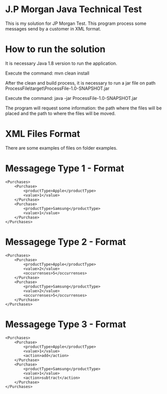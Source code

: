 # J.P Morgan Java Technical Test

This is my solution for JP Morgan Test. This program process some messages send by a customer in XML format.

# How to run the solution

It is necessary Java 1.8 version to run the application.

Execute the command: mvn clean install

After the clean and build process, it is necessary to run a jar file on path ProcessFile\target\ProcessFile-1.0-SNAPSHOT.jar

Execute the command: java -jar ProcessFile-1.0-SNAPSHOT.jar

The program will request some information: the path where the files will be placed and the path to where the files will be moved.

# XML Files Format

There are some examples of files on folder examples.

# Messagege Type 1 - Format

```xml<?xml version="1.0"?>
<Purchases>
	<Purchase>
		<productType>Apple</productType>
		<value>1</value>
	</Purchase>
	<Purchase>
		<productType>Samsung</productType>
		<value>1</value>
	</Purchase>
</Purchases>
```

# Messagege Type 2 - Format

```xml<?xml version="1.0"?>
<Purchases>
	<Purchase>
		<productType>Apple</productType>
		<value>2</value>
		<occurrenses>5</occurrenses>
	</Purchase>
	<Purchase>
		<productType>Samsung</productType>
		<value>2</value>
		<occurrenses>5</occurrenses>
	</Purchase>
</Purchases>
```

# Messagege Type 3 - Format

```xml<?xml version="1.0"?>
<Purchases>
	<Purchase>
		<productType>Apple</productType>
		<value>1</value>
		<action>add</action>
	</Purchase>
	<Purchase>
		<productType>Samsung</productType>
		<value>1</value>
		<action>subtract</action>
	</Purchase>
</Purchases>
```
